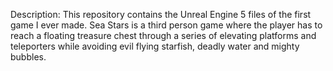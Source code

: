 Description: This repository contains the Unreal Engine 5 files of the first game I ever made.
Sea Stars is a third person game where the player has to reach a floating treasure chest through a series of elevating platforms and teleporters while avoiding evil flying starfish, deadly water and mighty bubbles.

